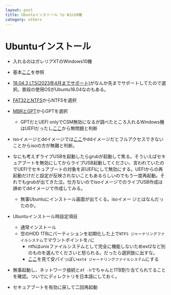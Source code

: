 ```yaml
---
layout: post
title: Ubuntuインストール to Win10機
category: others
---
```


# Ubuntuインストール

+ 入れるのはガレリアXTのWindows10機
+ 基本[ここ](https://kledgeb.blogspot.com/2018/04/ubuntu-1804-1-ubuntu-1804ubuntuubuntu.html)を参照
+ [18.04.3 LTS(2023年4月までサポート)](http://cdimage.ubuntulinux.jp/releases/18.04.3/ubuntu-ja-18.04.3-desktop-amd64.iso)がなんか先までサポートしてたので選択。普段の使用OSがUbuntu18.04なのもある。
+ [FAT32とNTFS](https://michisugara.jp/archives/2012/file_system.html)からNTFSを選択
+ [MBRとGPT](https://jp.minitool.com/partition-disk/mbr-vs-gpt-guide.html)からGPTを選択
    + GPTだとUEFI onlyでCSM無効になるが調べたところ入れるWindows機はUEFIだったし[ここ](https://michisugara.jp/archives/2017/csm_secureboot.html)から無問題と判断
+ isoイメージとddイメージでは[ここ](https://blog.goo.ne.jp/tmj201/e/400741b352bdf668167d0df690967886)やddイメージだとフルアクセスできないことからisoの方が無難と判断。

+ なにも考えずライブUSBを起動したらgrubが起動して焦る。そういえばセキュアブートを無効にしてからライブUSB起動してください、言われていたのでUEFIでセキュアブートの対象を非UEFIにして無効にする。UEFIからの再起動だけだと設定が反映されないこともあるらしいのでもう一度再起動。それでもgrubが出てきた泣。仕方ないのでisoイメージでのライブUSB作成は諦めてddイメージで作成してみる。
    + 無事Ubuntuにインストール画面が出てくる。isoイメー ジとはなんだったのか。

+ Ubuntuインストール時設定項目
    + 通常インストール
    + 空のHDD 1TBにパーティションを初期化した上で`NTFS ジャーナリングファイルシステム`でマウントポイントを`/`に
        + ntfsはunixファイルシステムとして完全に機能しないためext2など別のものを選んでくださいと怒られる。だったら選択肢に出すな。
        + [ここ](https://qiita.com/sion_cojp/items/c8e015db39ddbf43012e)を見て安パイっぽい`ext4 ジャーナリングファイルシステム`にする 

+ 無事起動し、ネットワーク接続と`df -h`でちゃんと1TB割り当てられてることを確認。ついでにディレクトリを日本語にしておく。
+ セキュアブートを有効に戻して二回再起動

